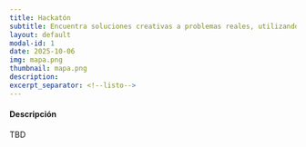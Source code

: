 ```yaml
---
title: Hackatón
subtitle: Encuentra soluciones creativas a problemas reales, utilizando inteligencia artificial
layout: default
modal-id: 1
date: 2025-10-06
img: mapa.png
thumbnail: mapa.png
description: 
excerpt_separator: <!--listo-->
---
```


#### Descripción

TBD

<!--listo-->
